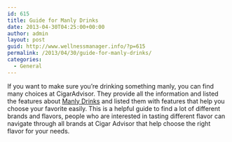 ```yaml
---
id: 615
title: Guide for Manly Drinks
date: 2013-04-30T04:25:00+00:00
author: admin
layout: post
guid: http://www.wellnessmanager.info/?p=615
permalink: /2013/04/30/guide-for-manly-drinks/
categories:
  - General
---
```

If you want to make sure you&#8217;re drinking something manly, you can find many choices at CigarAdvisor. They provide all the information and listed the features about [Manly Drinks](http://www.cigaradvisor.com/magazine/0413/the-manual-his-drink-of-choice) and listed them with features that help you choose your favorite easily. This is a helpful guide to find a lot of different brands and flavors, people who are interested in tasting different flavor can navigate through all brands at Cigar Advisor that help choose the right flavor for your needs.